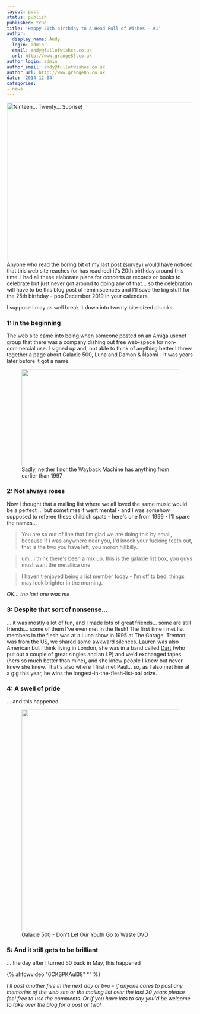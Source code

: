 ```yaml
---
layout: post
status: publish
published: true
title: 'Happy 20th birthday to A Head Full of Wishes - #1'
author:
  display_name: Andy
  login: admin
  email: andy@fullofwishes.co.uk
  url: http://www.grange85.co.uk
author_login: admin
author_email: andy@fullofwishes.co.uk
author_url: http://www.grange85.co.uk
date: '2014-12-04'
categories:
- news
---
```

<p><a href="https://www.flickr.com/photos/orangegreenblue/9186143130" title="Ninteen... Twenty... Suprise! by Kat N.L.M., on Flickr"><img class="aligncenter" src="https://farm4.staticflickr.com/3733/9186143130_75f7eb0642_z.jpg" width="640" height="427" alt="Ninteen... Twenty... Suprise!"></a><br />
Anyone who read the boring bit of my last post (survey) would have noticed that this web site reaches (or has reached) it's 20th birthday around this time. I had all these elaborate plans for concerts or records or books to celebrate but just never got around to doing any of that... so the celebration will have to be this blog post of reminiscences and I'll save the big stuff for the 25th birthday - pop December 2019 in your calendars.</p>
<p>I suppose I may as well break it down into twenty bite-sized chunks.<br />
<a id="more"></a><a id="more-13331"></a></p>
<h3>1: In the beginning</h3>
<p> The web site came into being when someone posted on an Amiga usenet group that there was a company dishing out free web-space for non-commercial use. I signed up and, not able to think of anything better I threw together a page about Galaxie 500, Luna and Damon & Naomi - it was years later before it got a name.<br />
<figure class="caption aligncenter"><img src="https://media.fullofwishes.co.uk/00-misc/misc/a-head-full-of-wishes-1997.jpg" width="640" height="261" class /><figcaption class="caption-text"> Sadly, neither I nor the Wayback Machine has anything from earlier than 1997</figcaption></figure>
<h3>2: Not always roses</h3>
<p> Now I thought that a mailing list where we all loved the same music would be a perfect ... but sometimes it went mental - and I was somehow supposed to referee these childish spats - here's one from 1999 - I'll spare the names...</p>
<blockquote><p>You are so out of line that I'm glad we are doing this by email, because If I was anywhere near you, I'd knock your fucking teeth out, that is the two you have left, you moron hillbilly.</p></blockquote>
<blockquote><p>um...i think there's been a mix up. this is the galaxie list box, you guys must want the metallica one</p></blockquote>
<blockquote><p>I haven't enjoyed being a list member today - I'm off to bed, things may look brighter in the morning.</p></blockquote>
<p><em>OK... the last one was me</em></p>
<h3>3: Despite that sort of nonsense... </h3>
<p> ... it was mostly a lot of fun, and I made lots of great friends... some are still friends... some of them I've even met in the flesh! The first time I met list members in the flesh was at a Luna show in 1995 at The Garage. Trenton was from the US, we shared some awkward silences. Lauren was also American but I think living in London, she was in a band called <a href="https://www.youtube.com/watch?v=htkLpQz4OEs">Dart</a> (who put out a couple of great singles and an LP) and we'd exchanged tapes (hers so much better than mine), and she knew people I knew but never knew she knew. That's also where I first met Paul... so, as I also met him at a gig this year, he wins the longest-in-the-flesh-list-pal prize.</p>
<h3>4: A swell of pride </h3>
<p> ... and this happened<br />
<figure class="caption aligncenter"><img src="https://media.fullofwishes.co.uk/00-misc/misc/a-head-full-of-wishes-dvd.jpg" width="1024" height="597" class /><figcaption class="caption-text"> Galaxie 500 - Don't Let Our Youth Go to Waste DVD</figcaption></figure>
<h3>5: And it still gets to be brilliant</h3>
<p> ... the day after I turned 50 back in May, this happened<br />

{% ahfowvideo "6CKSPKAul38" "" %}

<p><em>I'll post another five in the next day or two - if anyone cares to post any memories of the web site or the mailing list over the last 20 years please feel free to use the comments. Or if you have lots to say you'd be welcome to take over the blog for a post or two!</em></p>
